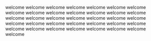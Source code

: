 welcome welcome welcome welcome welcome welcome welcome welcome 
welcome welcome welcome 
welcome welcome welcome welcome welcome welcome welcome welcome 
welcome welcome welcome welcome welcome welcome 
welcome welcome welcome welcome welcome welcome welcome welcome welcome welcome welcome 
